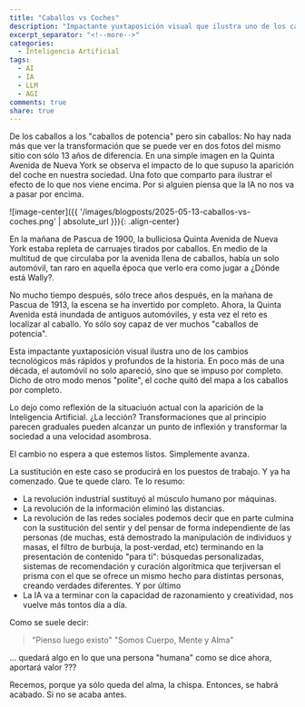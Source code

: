 ```yaml
---
title: "Caballos vs Coches"
description: "Impactante yuxtaposición visual que ilustra uno de los cambios tecnológicos más rápidos y profundos de la historia"
excerpt_separator: "<!--more-->"
categories:
  - Inteligencia Artificial
tags:
  - AI
  - IA
  - LLM
  - AGI
comments: true
share: true
---
```


De los caballos a los "caballos de potencia" pero sin caballos: No hay nada más que ver la transformación que se puede ver en dos fotos del mismo sitio con sólo 13 años de diferencia. En una simple imagen en la Quinta Avenida de Nueva York se observa el impacto de lo que supuso la aparición del coche en nuestra sociedad. Una foto que comparto para ilustrar el efecto de lo que nos viene encima. Por si alguien piensa que la IA no nos va a pasar por encima.

![image-center]({{ '/images/blogposts/2025-05-13-caballos-vs-coches.png' | absolute_url }}){: .align-center}

<!--more-->

En la mañana de Pascua de 1900, la bulliciosa Quinta Avenida de Nueva York estaba repleta de carruajes tirados por caballos. En medio de la multitud de que circulaba por la avenida llena de caballos, había un solo automóvil, tan raro en aquella época que verlo era como jugar a ¿Dónde está Wally?.

No mucho tiempo después, sólo trece años después, en la mañana de Pascua de 1913, la escena se ha invertido por completo. Ahora, la Quinta Avenida está inundada de antiguos automóviles, y esta vez el reto es localizar al caballo. Yo sólo soy capaz de ver muchos "caballos de potencia".

Esta impactante yuxtaposición visual ilustra uno de los cambios tecnológicos más rápidos y profundos de la historia. En poco más de una década, el automóvil no solo apareció, sino que se impuso por completo. Dicho de otro modo menos "polite", el coche quitó del mapa a los caballos por completo.

Lo dejo como reflexión de la situaciuón actual con la aparición de la Inteligencia Artificial. ¿La lección? Transformaciones que al principio parecen graduales pueden alcanzar un punto de inflexión y transformar la sociedad a una velocidad asombrosa. 

El cambio no espera a que estemos listos. Simplemente avanza.

La sustitución en este caso se producirá en los puestos de trabajo. Y ya ha comenzado. Que te quede claro. Te lo resumo:

- La revolución industrial sustituyó al músculo humano por máquinas.
- La revolución de la información eliminó las distancias.
- La revolución de las redes sociales podemos decir que en parte culmina con la sustitución del sentir y del pensar de forma independiente de las personas (de muchas, está demostrado la manipulación de individuos y masas, el filtro de burbuja, la post-verdad, etc) terminando en la presentación de contenido "para ti": búsquedas personalizadas, sistemas de recomendación y curación algorítmica que terjiversan el prisma con el que se ofrece un mismo hecho para distintas personas, creando verdades diferentes. Y por último
- La IA va a terminar con la capacidad de razonamiento y creatividad, nos vuelve más tontos día a día. 

Como se suele decir:
> "Pienso luego existo" 
> "Somos Cuerpo, Mente y Alma"

... quedará algo en lo que una persona "humana" como  se dice ahora, aportará valor ??? 

Recemos, porque ya sólo queda del alma, la chispa. Entonces, se habrá acabado. Si no se acaba antes. 
